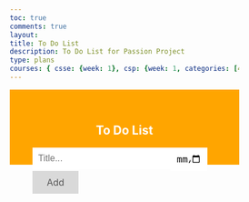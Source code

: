 ```yaml
---
toc: true
comments: true
layout: 
title: To Do List
description: To Do List for Passion Project
type: plans
courses: { csse: {week: 1}, csp: {week: 1, categories: [4.A]}, csa: {week: 0} }
---
```


<html>
<head>
  <style>
    * {
        box-sizing: border-box;
    }

    ul {
        margin: 0;
        padding: 0;
    }

    ul li {
        cursor: pointer;
        position: relative;
        padding: 12px 8px 12px 40px;
        background: #eee;
        font-size: 18px;
        transition: 0.2s;

        -webkit-user-select: none;
        -moz-user-select: none;
        -ms-user-select: none;
        user-select: none;
    }

    ul li:nth-child(odd) {
        background: #f9f9f9;
    }

    ul li:hover {
        background: #ddd;
    }

    ul li.checked {
        background: #888;
        color: #fff;
        text-decoration: line-through;
    }
    ul li.checked::before {
        content: '';
        position: absolute;
        border-color: #fff;
        border-style: solid;
        border-width: 0 2px 2px 0;
        top: 10px;
        left: 16px;
        transform: rotate(45deg);
        height: 15px;
        width: 7px;
    }

   
    .close {
        position: absolute;
        right: 0;
        top: 0;
        padding: 12px 16px 12px 16px;
        cursor: pointer; 
    }

    .close:hover {
        background-color: #f44336;
        color: white;
    }

    
    .header {
        background-color: #FFA500;
        padding: 30px 40px;
        color: white;
        text-align: center;
    }

    
    .header:after {
        content: "";
        display: table;
        clear: both;
    }

    input {
        margin: 0;
        border: none;
        border-radius: 0;
        width: 75%;
        padding: 10px;
        float: left;
        font-size: 16px;
    }

    .addBtn {
        padding: 10px;
        width: 25%;
        background: #d9d9d9;
        color: #555;
        float: left;
        text-align: center;
        font-size: 16px;
        cursor: pointer;
        transition: 0.3s;
        border-radius: 0;
    }

    .addBtn:hover {
        background-color: #bbb;
    }

    .date-input {
      width: 20%;
      padding: 10px;
      float: left;
      font-size: 16px;
    }
  </style>
</head>
<body>

<div id="myDIV" class="header">
  <h2>To Do List</h2>
  <input type="text" id="myInput" placeholder="Title...">
  <!-- Add a date input field -->
  <input type="date" id="myDate" class="date-input" placeholder="Date...">
  <span onclick="newElement()" class="addBtn">Add</span>
</div>

<ul id="myUL">
</ul>

<script>
var list = document.querySelector('ul');
list.addEventListener('click', function(ev) {
  if (ev.target.className === 'close') {
    var div = ev.target.parentElement;
    div.style.display = "none";
  }
  else if (ev.target.tagName === 'LI') {
    ev.target.classList.toggle('checked');
  }
}, false);

function newElement() {
  var li = document.createElement("li");
  var inputValue = document.getElementById("myInput").value;
  var dateValue = document.getElementById("myDate").value; // Get the date input value
  var t = document.createTextNode(inputValue + " (Due: " + dateValue + ")");
  li.appendChild(t);
  if (inputValue === '') {
    alert("You must write something!");
  } else {
    document.getElementById("myUL").appendChild(li);
  }
  document.getElementById("myInput").value = "";
  document.getElementById("myDate").value = ""; // Clear the date input value

  var span = document.createElement("SPAN");
  var txt = document.createTextNode("\u00D7");
  span.className = "close";
  span.appendChild(txt);
  li.appendChild(span);
}
</script>

</body>
</html>
